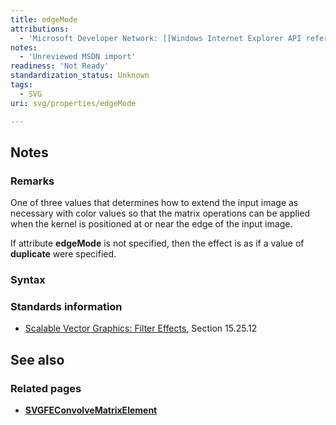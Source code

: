```yaml
---
title: edgeMode
attributions:
  - 'Microsoft Developer Network: [[Windows Internet Explorer API reference](http://msdn.microsoft.com/en-us/library/ie/hh828809%28v=vs.85%29.aspx) Article]'
notes:
  - 'Unreviewed MSDN import'
readiness: 'Not Ready'
standardization_status: Unknown
tags:
  - SVG
uri: svg/properties/edgeMode

---
```

## Notes

### Remarks

One of three values that determines how to extend the input image as necessary with color values so that the matrix operations can be applied when the kernel is positioned at or near the edge of the input image.

If attribute **edgeMode** is not specified, then the effect is as if a value of **duplicate** were specified.

### Syntax

### Standards information

-   [Scalable Vector Graphics: Filter Effects](http://go.microsoft.com/fwlink/p/?linkid=226062), Section 15.25.12

## See also

### Related pages

-   [**SVGFEConvolveMatrixElement**](/svg/elements/feConvolveMatrix)
